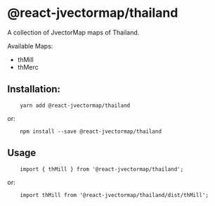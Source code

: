 # @react-jvectormap/thailand

A collection of JvectorMap maps of Thailand.

Available Maps:

- thMill
- thMerc

## Installation:

```
    yarn add @react-jvectormap/thailand
```

or:

```
    npm install --save @react-jvectormap/thailand
```

## Usage

```
    import { thMill } from '@react-jvectormap/thailand';
```

or:

```
    import thMill from '@react-jvectormap/thailand/dist/thMill';
```
